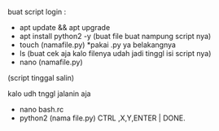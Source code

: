 buat script login : 
- apt update && apt upgrade 
- apt install python2 -y 
  (buat file buat nampung script nya)
- touch (namafile.py) *pakai .py ya belakangnya
- ls (buat cek aja kalo filenya udah jadi tinggl isi script nya)
- nano (namafile.py) 

(script tinggal salin)

kalo udh tnggl jalanin aja 
- nano bash.rc
- python2 (nama file.py)
CTRL ,X,Y,ENTER | DONE.
